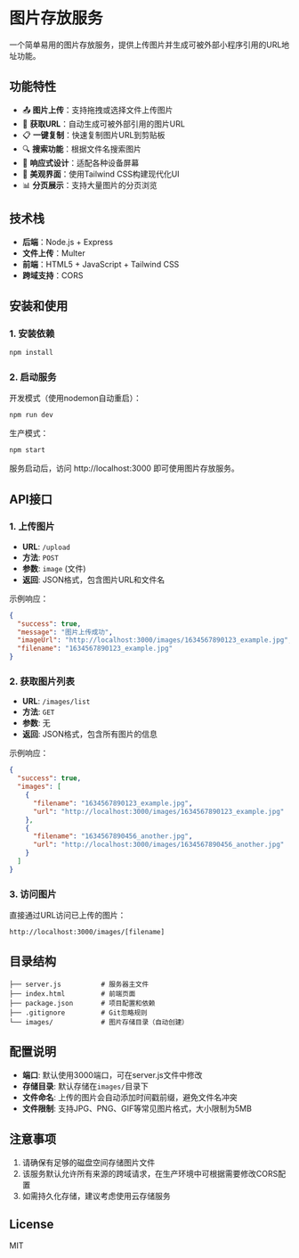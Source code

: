 # 图片存放服务

一个简单易用的图片存放服务，提供上传图片并生成可被外部小程序引用的URL地址功能。

## 功能特性

- 📤 **图片上传**：支持拖拽或选择文件上传图片
- 🔗 **获取URL**：自动生成可被外部引用的图片URL
- 📋 **一键复制**：快速复制图片URL到剪贴板
- 🔍 **搜索功能**：根据文件名搜索图片
- 📱 **响应式设计**：适配各种设备屏幕
- 🎨 **美观界面**：使用Tailwind CSS构建现代化UI
- 📊 **分页展示**：支持大量图片的分页浏览

## 技术栈

- **后端**：Node.js + Express
- **文件上传**：Multer
- **前端**：HTML5 + JavaScript + Tailwind CSS
- **跨域支持**：CORS

## 安装和使用

### 1. 安装依赖

```bash
npm install
```

### 2. 启动服务

开发模式（使用nodemon自动重启）：
```bash
npm run dev
```

生产模式：
```bash
npm start
```

服务启动后，访问 http://localhost:3000 即可使用图片存放服务。

## API接口

### 1. 上传图片

- **URL**: `/upload`
- **方法**: `POST`
- **参数**: `image` (文件)
- **返回**: JSON格式，包含图片URL和文件名

示例响应：
```json
{
  "success": true,
  "message": "图片上传成功",
  "imageUrl": "http://localhost:3000/images/1634567890123_example.jpg",
  "filename": "1634567890123_example.jpg"
}
```

### 2. 获取图片列表

- **URL**: `/images/list`
- **方法**: `GET`
- **参数**: 无
- **返回**: JSON格式，包含所有图片的信息

示例响应：
```json
{
  "success": true,
  "images": [
    {
      "filename": "1634567890123_example.jpg",
      "url": "http://localhost:3000/images/1634567890123_example.jpg"
    },
    {
      "filename": "1634567890456_another.jpg",
      "url": "http://localhost:3000/images/1634567890456_another.jpg"
    }
  ]
}
```

### 3. 访问图片

直接通过URL访问已上传的图片：
```
http://localhost:3000/images/[filename]
```

## 目录结构

```
├── server.js          # 服务器主文件
├── index.html         # 前端页面
├── package.json       # 项目配置和依赖
├── .gitignore         # Git忽略规则
└── images/            # 图片存储目录（自动创建）
```

## 配置说明

- **端口**: 默认使用3000端口，可在server.js文件中修改
- **存储目录**: 默认存储在`images/`目录下
- **文件命名**: 上传的图片会自动添加时间戳前缀，避免文件名冲突
- **文件限制**: 支持JPG、PNG、GIF等常见图片格式，大小限制为5MB

## 注意事项

1. 请确保有足够的磁盘空间存储图片文件
2. 该服务默认允许所有来源的跨域请求，在生产环境中可根据需要修改CORS配置
3. 如需持久化存储，建议考虑使用云存储服务

## License

MIT